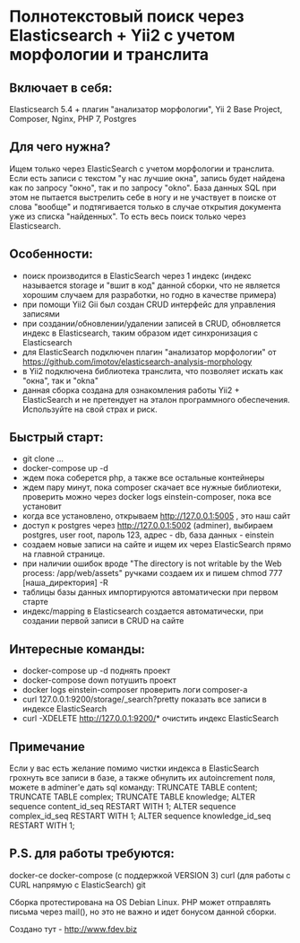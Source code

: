# Полнотекстовый поиск через Elasticsearch + Yii2 с учетом морфологии и транслита

## Включает в себя:
Elasticsearch 5.4 + плагин "анализатор морфологии",
Yii 2 Base Project,
Composer,
Nginx,
PHP 7,
Postgres

## Для чего нужна?
Ищем только через ElasticSearch с учетом морфологии и транслита.
Если есть записи с текстом "у нас лучшие окна", запись будет найдена как по запросу "окно", так и по запросу "okno". База данных SQL при этом не пытается выстрелить себе в ногу и не участвует в поиске от слова "вообще" и подтягивается только в случае открытия документа уже из списка "найденных". То есть весь поиск только через Elasticsearch.

## Особенности:
* поиск производится в ElasticSearch через 1 индекс (индекс называется storage и "вшит в код" данной сборки, что не является хорошим случаем для разработки, но годно в качестве примера)
* при помощи Yii2 Gii был создан CRUD интерфейс для управления записями
* при создании/обновлении/удалении записей в CRUD, обновляется индекс в Elasticsearch, таким образом идет синхронизация с Elasticsearch
* для ElasticSearch подключен плагин "анализатор морфологии" от https://github.com/imotov/elasticsearch-analysis-morphology
* в Yii2 подключена библиотека транслита, что позволяет искать как "окна", так и "okna"
* данная сборка создана для ознакомления работы Yii2 + ElasticSearch и не претендует на эталон программного обеспечения. Используйте на свой страх и риск.

## Быстрый старт:
* git clone ...
* docker-compose up -d
* ждем пока соберется php, а также все остальные контейнеры
* ждем пару минут, пока composer скачает все нужные библиотеки, проверить можно через docker logs einstein-composer, пока все установит
* когда все установлено, открываем http://127.0.0.1:5005 , это наш сайт
* доступ к postgres через http://127.0.0.1:5002 (adminer), выбираем postgres, user root, пароль 123, адрес - db, база данных - einstein
* создаем новые записи на сайте и ищем их через ElasticSearch прямо на главной странице.
* при наличии ошибок вроде "The directory is not writable by the Web process: /app/web/assets" ручками создаем их и пишем chmod 777 [наша_директория] -R
* таблицы базы данных импортируются автоматически при первом старте
* индекс/mapping в Elasticsearch создается автоматически, при создании первой записи в CRUD на сайте

## Интересные команды:
* docker-compose up -d
поднять проект
* docker-compose down
потушить проект
* docker logs einstein-composer
проверить логи composer-a
* curl 127.0.0.1:9200/storage/_search?pretty
показать все записи в индексе ElasticSearch
* curl -XDELETE http://127.0.0.1:9200/*
очистить индекс ElasticSearch

## Примечание
Если у вас есть желание помимо чистки индекса в ElasticSearch грохнуть все записи в базе, а также обнулить их autoincrement поля, можете в adminer'e дать sql команду:
TRUNCATE TABLE content;
TRUNCATE TABLE complex;
TRUNCATE TABLE knowledge;
ALTER sequence content_id_seq RESTART WITH 1;
ALTER sequence complex_id_seq RESTART WITH 1;
ALTER sequence knowledge_id_seq RESTART WITH 1;

## P.S. для работы требуются:
docker-ce
docker-compose (с поддержкой VERSION 3)
curl (для работы с CURL напрямую с ElasticSearch)
git

Сборка протестирована на OS Debian Linux.
PHP может отправлять письма через mail(), но это не важно и идет бонусом данной сборки.

Создано тут - http://www.fdev.biz
